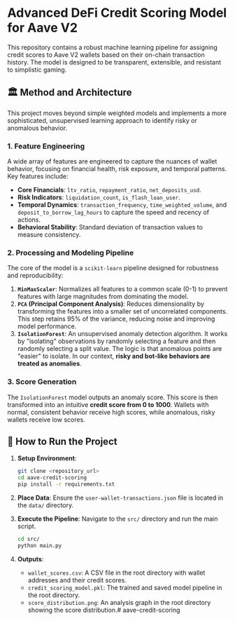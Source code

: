 # Advanced DeFi Credit Scoring Model for Aave V2

This repository contains a robust machine learning pipeline for assigning credit scores to Aave V2 wallets based on their on-chain transaction history. The model is designed to be transparent, extensible, and resistant to simplistic gaming.

## 🏛️ Method and Architecture

This project moves beyond simple weighted models and implements a more sophisticated, unsupervised learning approach to identify risky or anomalous behavior.

### 1. Feature Engineering

A wide array of features are engineered to capture the nuances of wallet behavior, focusing on financial health, risk exposure, and temporal patterns. Key features include:
* **Core Financials**: `ltv_ratio`, `repayment_ratio`, `net_deposits_usd`.
* **Risk Indicators**: `liquidation_count`, `is_flash_loan_user`.
* **Temporal Dynamics**: `transaction_frequency`, `time_weighted_volume`, and `deposit_to_borrow_lag_hours` to capture the speed and recency of actions.
* **Behavioral Stability**: Standard deviation of transaction values to measure consistency.

### 2. Processing and Modeling Pipeline

The core of the model is a `scikit-learn` pipeline designed for robustness and reproducibility:

1.  **`MinMaxScaler`**: Normalizes all features to a common scale (0-1) to prevent features with large magnitudes from dominating the model.
2.  **`PCA` (Principal Component Analysis)**: Reduces dimensionality by transforming the features into a smaller set of uncorrelated components. This step retains 95% of the variance, reducing noise and improving model performance.
3.  **`IsolationForest`**: An unsupervised anomaly detection algorithm. It works by "isolating" observations by randomly selecting a feature and then randomly selecting a split value. The logic is that anomalous points are "easier" to isolate. In our context, **risky and bot-like behaviors are treated as anomalies**.

### 3. Score Generation

The `IsolationForest` model outputs an anomaly score. This score is then transformed into an intuitive **credit score from 0 to 1000**. Wallets with normal, consistent behavior receive high scores, while anomalous, risky wallets receive low scores.

## 🚀 How to Run the Project

1.  **Setup Environment**:
    ```bash
    git clone <repository_url>
    cd aave-credit-scoring
    pip install -r requirements.txt
    ```

2.  **Place Data**:
    Ensure the `user-wallet-transactions.json` file is located in the `data/` directory.

3.  **Execute the Pipeline**:
    Navigate to the `src/` directory and run the main script.
    ```bash
    cd src/
    python main.py
    ```

4.  **Outputs**:
    * `wallet_scores.csv`: A CSV file in the root directory with wallet addresses and their credit scores.
    * `credit_scoring_model.pkl`: The trained and saved model pipeline in the root directory.
    * `score_distribution.png`: An analysis graph in the root directory showing the score distribution.#   a a v e - c r e d i t - s c o r i n g  
 